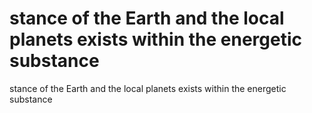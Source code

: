# stance of the Earth and the local planets exists within the energetic substance

stance of the Earth and the local planets exists within the energetic substance